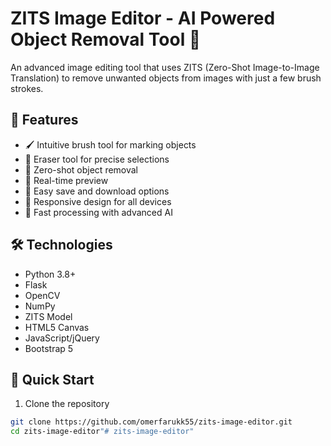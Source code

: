 # ZITS Image Editor - AI Powered Object Removal Tool 🎨

An advanced image editing tool that uses ZITS (Zero-Shot Image-to-Image Translation) to remove unwanted objects from images with just a few brush strokes.

## 🌟 Features

- 🖌️ Intuitive brush tool for marking objects
- 🧹 Eraser tool for precise selections
- 🎯 Zero-shot object removal
- 🔄 Real-time preview
- 💾 Easy save and download options
- 📱 Responsive design for all devices
- 🚀 Fast processing with advanced AI

## 🛠️ Technologies

- Python 3.8+
- Flask
- OpenCV
- NumPy
- ZITS Model
- HTML5 Canvas
- JavaScript/jQuery
- Bootstrap 5

## 🚀 Quick Start

1. Clone the repository
```bash
git clone https://github.com/omerfarukk55/zits-image-editor.git
cd zits-image-editor"# zits-image-editor" 

